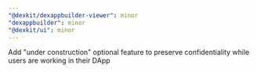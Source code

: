```yaml
---
"@dexkit/dexappbuilder-viewer": minor
"dexappbuilder": minor
"@dexkit/ui": minor
---
```


Add "under construction" optional feature to preserve confidentiality while users are working in their DApp
